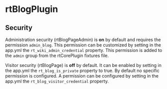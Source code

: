 # rtBlogPlugin

## Security

Administration security (rtBlogPageAdmin) is **on** by default and requires the
permission `admin_blog`. This permission can be customized by setting in the
app.yml the `rt_wiki_admin_credential` property. This permission is added to the
`admin` group from the rtCorePlugin fixtures file.

Visitor security (rtBlogPage) is **off** by default. It can be enabled by setting
in the app.yml the `rt_blog_is_private` property to true. By default no specific
permission is configured. A permission can be configured by setting in the
app.yml the `rt_blog_visitor_credential` property.


